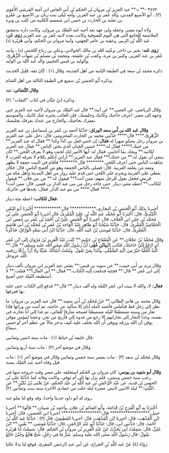 ٣٤٧٢ -** د:** عبد العزيز بْن مروان بْن الحكم بْن أَبي العاص ابن أمية القرشي الأُمَوِي (٣) ، أبو الأصبغ المدني، والد عُمَر بن عبد العزيز. وأمه ليلى بنت زبان بن الأصبغ بن عَمْرو بن ثعلبة بن الحارث بن حصن ابن ضمضم الكلبية من كلب بن وبرة.

ولاه أبوه مصر، وجعله ولي عهد بعد أخيه عَبد المَلِك بن مروان، وكانت داره بدمشق الملاصقة للجامع التي هي اليوم للصوفية وكانت بعده لابنه عُمَر بن عبد العزيز.**رَوَى عَن:** عَبد اللَّهِ بْن الزبير، وعقبة بن عامر الجهني، وأبيه مروان بن الحكم، وأبي هُرَيْرة (د) .

**رَوَى عَنه:** بحير بن ذاخر، وعُبَيد الله بن مالك الخولاني، وعلي بن رباح اللخمي (د) ، وابنه عُمَر بن عبد العزيز، وكثير بن مرة، وكعب بْن علقمة، ومحمد بْن مسلم بْن شهاب الزُّهْرِيّ، والوليد بن قيس التجيبي والد عَبد الله بن الوليد.

ذكره محمد بْن سعد فِي الطبقة الثانية من أهل المدينة، وَقَال (١) : كَانَ ثقة، قليل الحديث.

وذكره أَبُو الحسن بْن سميع في الطبقة الثالثة من أهل الشام.

**وَقَال النَّسَائي:** ثقة.

وذكره ابنُ حِبَّان في كتاب "الثقات" (٢) .

وَقَال الرياشي، عَن العتبي،** عَن أبيه:** قال عَبد المَلِك بن مروان لأخيه عبد العزيز حين وجهه إلى مصر: اعرف حاجبك وكاتبك وجليسك، فإن الغائب يخبره عنك كاتبك، والمتوسم يعفرك بحاجبك، والخارج من عندك يعرفك بجليسك.

**وَقَال عَبد الله بن أَبي سعد الوراق:** حَدَّثَنَا أحمد بن عُمَر بن إسماعيل بن عبد العزيز الزُّهْرِيّ،**** قال:**** حَدَّثَنِي محمد بن الحارث المخزومي، قال: دخل على عبد العزيز بن مروان رجل يشكو صهرا له،**فقال:** إن ختني فعل بي كذا وكذا.** فقال له عبد العزيز:** من ختنك؟**** فقال له:**** ختنني الختان الذي يختن الناس.** فقال عبد العزيز لكاتبه:** ويحك بما أجابني. فقال له: أيها الأمير إنك لحنت وهو لا يعرف اللحن،** كان ينبغي أن تقول له:** من ختنك؟** فقال عبد العزيز:** أراني أتكلم بكلام لا تعرفه العرب لا شاهدت الناس حتى أعرف اللحن.******** قال:******** فأقام في البيت جمعة لا يظهر ومعه من يعلمه العربية. قال: فصلى بالناس الجمعة وهو من أفصح الناس. قال: فكان يعطي على العربية ويحرم على اللحن حتى قدم عليه زوار من أهل المدينة وأهل مكة من قريش فجعل يقول للرجل منهم: ممن أنت؟** فيقول له:** من بني فلان.** فيقول للكاتب:** أعطه مئتي دينار. حتى جاءه رجل من بني عبد الدار بن قصي. قال: ممن أنت؟**** فقال:**** من بنو عبد الدار. فقال: تجدها في جائزتك.

**فقال للكاتب:** اعطه مئة دينار.

أخبرنا بِذَلِكَ أَبُو الْحَسَنِ بْن البخاري،************ قال:************ أَخْبَرَنَا أبو اليُمْنِ الْكِنْدِيُّ، قال: أَخْبَرَنَا أَبُو مُحَمَّد عَبد اللَّه بْن عَلِيّ الْمُقْرِئُ، قال أخبرنا أَبُو الْحَسَنِ علي بْن مُحَمَّد بْن علي ابن الْعَلافِ، قال: أخبرنا أَبُو الْحَسَنِ عَلِيّ بْن أَحْمَدَ بْن عُمَر بن حفص ابن الْحَمَّامِيِّ الْمُقْرِئُ، قال: حَدَّثَنَا شَيْخُنَا أَبُو طَاهِرٍ عَبْدُ الْوَاحِد بْنُ عُمَر بْن مُحَمَّد بْن أَبي هَاشِمٍ الْمُقْرِئُ، قال: حَدَّثَنَا مُوسَى بْنُ عُبَيد اللَّهِ، قال: حَدَّثَنَا ابْنُ أَبي سَعْدٍ الْوَرَّاقُ، فَذَكَرَهُ.

وَقَال مُحَمَّدُ بْنُ عَجْلانَ،** عَنِ الْقَعْقَاعِ بْنِ حَكِيمٍ:** كَتَبَ عَبْدُ الْعَزِيزِ بْنُ مَرْوَانَ إِلَى ابْنِ عُمَر أَنِ ارْفَعْ إِلَيَّ حَاجَتَكَ، فَكَتَبَ إِلَيْهِ**ابْنِ عُمَر:** أَنَّ رَسُولَ اللَّهِ صلى الله عليه وسلم،** قال:** الْيَدُ الْعُلْيَا خَيْرٌ مِنَ الْيَدِ السُّفْلَى، وابْدَأْ بِمَنْ تَعُولُ. ولَسْتُ أَسْأَلُكَ شَيْئًا ولا أَرُدُّ رِزْقًا رزقنيه الله عزوجل.

وَقَال يزيد بن أَبي حبيب،** عن سويد بن قيس:** بعثني عبد العزيز ابن مروان بألف دينار إلى ابن عُمَر.** قال:** فجئته فدفعت إليه الكتاب،** فقال:** أين المال؟** فقلت:** لا أستطيعه الليلة حتى أصبح.

**فقال:** لا، والله لا يبيت ابن عُمَر الليلة وله ألف دينار.** قال:** فدفع إلي الكتاب حتى جئته بها ففرقها.

وَقَال محمد بن هانئ الطائي،** عَنْ مُحَمَّدِ بْنِ أَبي سَعِيد:** قال عبد العزيز بن مروان: ما نظر إلي رجل قط فتأملني فأشتد تأمله أياي إلا سألته عن حاجته، ثم أثبت من ورائها فإذا تعار من وسنه مستطيلا لليله مستبطئا لصبحه متأرقا للقائي، ثم غدا إلي أنا تجارته في نفسه، وغدا التجار إلى تجاراتهم إلا رجع من غدوه إلي فأربح من تجر، وعجبا لمؤمن موقن يوقن أن الله يرزقه ويوقن أن الله يخلف عليه كيف يدخر مالاً عن عظم أجر أو حسن سماع.

قال خليفة بْن خياط (١) : مات سنة اثنتين وثمانين.

وَقَال في موضع آخر (٢) : مات سنة أربع وثمانين.

وَقَال مُحَمَّد بْن سعد (٣) : مات بمصر سنة خمس وثمانين.وَقَال في موضع آخر (١) : مات قبل وفاة أخيه عَبد المَلِك بسنة.

**وَقَال أبو سَعِيد بن يونس:** كان مروان بن الحكم استخلفه علي مصر وقت خروجه منها في رجب سنة خمس وستين، فلم يزل بها إلى أم توفي، وكانت وفاته كما حَدَّثَنَا علي بْن الحسن بْن قديد، عن عَبْد الرَّحْمَنِ بْن عَبد اللَّهِ بْن عَبْد الحكم، عَنْ يَحْيَى بْنُ بُكَيْرٍ،** عَنِ اللَّيْثِ:** ليلة الاثنين لاثنتي عشرة ليلة خلت من جمادى الآخرة سنة ست وثمانين (٢) .

روى له أبو داود حديثا واحدا، وقد وقع لنا بعلو عنه.

أَخْبَرَنَا بِهِ أَبُو الْفَرَجِ بْنُ قُدَامَةَ، وأَبُو الغنائم بْن علان، وأحمد بْن شيبان،** قَالُوا:** أخبرنا حنبل،****************** قال:****************** أخبرنا ابن الحصين، قال: أخبرنا ابْن الْمُذْهِب، قال: أخبرنا ابْن الْمُذْهِب، قال: أخبرنا القَطِيعِيّ، قال (٣) : حَدَّثَنَا عَبد اللَّهِ بْنُ أَحْمَدَ، قال: حَدَّثني أبي، قال: حَدَّثَنَا أَبُو عَبْدِ الرَّحْمَنِ، قال: حَدَّثَنَا مُوسَى،** يَعْنِي:** ابْنَ عَلِيٍّ، قال: سَمِعْتُ أَبِي يُحَدِّثُ عَنْ عَبْدِ الْعَزِيزِ بْن مروان بْن الحكم، قال: سَمِعْتُ أَبَا هُرَيْرة يَقُولُ: قال رَسُولُ اللَّهِ صلى الله عليه وسلم: شَرُّ مَا فِي رَجُلٍ، شُحٌ هَالِعٌ وجُبْنٌ خَالِعٌ.

رَوَاهُ (٤) عَنْ عَبد اللَّهِ بْنِ الجراح، عَن أبي عبد الرحمن المقرئ، فوقع لنا بدلا عاليا.